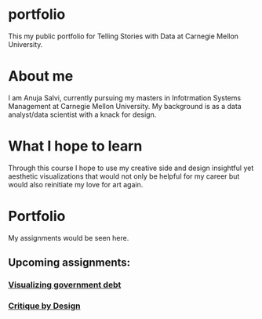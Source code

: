 # portfolio
This my public portfolio for Telling Stories with Data at Carnegie Mellon University.

# About me
I am Anuja Salvi, currently pursuing my masters in Infotrmation Systems Management at Carnegie Mellon University. My background is as a data analyst/data scientist with a knack for design. 

# What I hope to learn
Through this course I hope to use my creative side and design insightful yet aesthetic visualizations that would not only be helpful for my career but would also reinitiate my love for art again.

# Portfolio
My assignments would be seen here.
## Upcoming assignments:
### [Visualizing government debt](https://anujasalvi.github.io/portfolio/dataviz2 "Assignment 2")
### [Critique by Design](https://anujasalvi.github.io/portfolio/assng3-4.html "Assignment 3&4")
